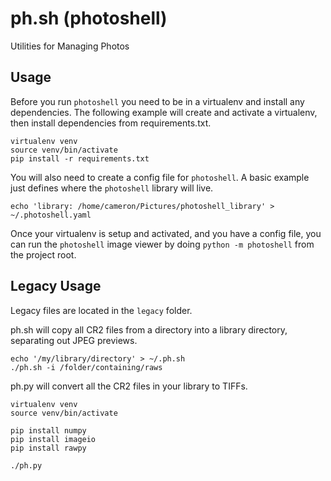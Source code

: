 # ph.sh (photoshell)

Utilities for Managing Photos

## Usage

Before you run `photoshell` you need to be in a virtualenv and install any
dependencies. The following example will create and activate a virtualenv,
then install dependencies from requirements.txt.

```
virtualenv venv
source venv/bin/activate
pip install -r requirements.txt
```

You will also need to create a config file for `photoshell`. A basic example
just defines where the `photoshell` library will live.

```
echo 'library: /home/cameron/Pictures/photoshell_library' > ~/.photoshell.yaml
```

Once your virtualenv is setup and activated, and you have a config file, you
can run the `photoshell` image viewer by doing `python -m photoshell` from the
project root.

## Legacy Usage

Legacy files are located in the `legacy` folder.

ph.sh will copy all CR2 files from a directory into a library directory,
separating out JPEG previews.

```
echo '/my/library/directory' > ~/.ph.sh
./ph.sh -i /folder/containing/raws
```

ph.py will convert all the CR2 files in your library to TIFFs.

```
virtualenv venv
source venv/bin/activate

pip install numpy
pip install imageio
pip install rawpy

./ph.py
```
